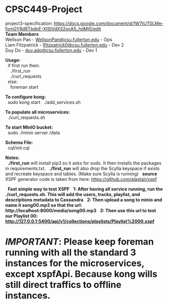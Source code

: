 # CPSC449-Project
project3-specification: https://docs.google.com/document/d/1W7tUT0LMe-fvmGY8d8TbdpE-XIStVdXS2ocA5_hdMj0/edit <br />
<b>Team Members</b><br />
Wellson Pan - WellsonPan@csu.fullerton.edu - Ops<br />
Liam Fitzpatrick - lfitzpatrick0@csu.fullerton.edu - Dev 2<br />
Duy Do - duy.ado@csu.fullerton.edu - Dev 1<br />

<b>Usage:<br /></b> 
&nbsp;&nbsp;if first run then:<br />
&nbsp;&nbsp;&nbsp;&nbsp;./first_run <br /> 
&nbsp;&nbsp;&nbsp;&nbsp;./curl_requests <br />
&nbsp;&nbsp;else:<br />
&nbsp;&nbsp;&nbsp;&nbsp;foreman start <br />

<b>To configure kong:<br /></b>
&nbsp;&nbsp;sudo kong start
&nbsp;&nbsp;./add_services.sh

<b>To populate all microservices:<br /></b>
&nbsp;&nbsp;./curl_requests.sh

<b>To start MinIO bucket:<br /></b>
&nbsp;&nbsp;sudo ./minio server /data 

<b>Schema File:</b><br />
&nbsp;&nbsp;cql/init.cql<br />

<b>Notes:</b></br>
&nbsp;&nbsp;<b>./first_run</b> will install pip3 so it asks for sudo. It then installs the packages in requirements.txt.
&nbsp;&nbsp;<b>./first_run</b> will also drop the Scylla keyspace if exists and recreate keyspace and tables. (Make sure Scylla is running)
&nbsp;&nbsp;<b>source</b> XSPF generator code is taken from here: https://github.com/alastair/xspf

&nbsp;&nbsp;<b>Fast simple way to test XSPF</b>
&nbsp;&nbsp;<b>1: After having all service running, run the ./curl_requests.sh. This will add the users, tracks, playlist, and descriptions metadata to Cassandra</b>
&nbsp;&nbsp;<b>2: Then upload a song to minio and name it song00.mp3 so that the url: http://localhost:8000/media/song00.mp3</b>
&nbsp;&nbsp;<b>3: Then use this url to test our Playlist 00: http://127.0.0.1:5400/api/v1/collections/playlists/Playlist%2000.xspf</b>


# ***IMPORTANT***: Please keep foreman running with all the standard 3 instances for the microservices, except xspfApi. Because kong wills still direct traffics to offline instances.
